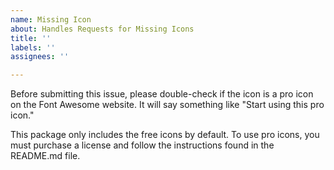 ```yaml
---
name: Missing Icon
about: Handles Requests for Missing Icons
title: ''
labels: ''
assignees: ''

---
```


Before submitting this issue, please double-check if the icon is a pro icon on the Font Awesome website. It will say something like "Start using this pro icon."

This package only includes the free icons by default. To use pro icons, you must purchase a license and follow the instructions found in the README.md file.
